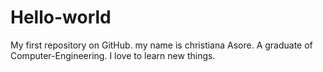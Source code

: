 # Hello-world
My first repository on GitHub.
my name is christiana Asore.
A graduate of Computer-Engineering.
I love to learn new things.
